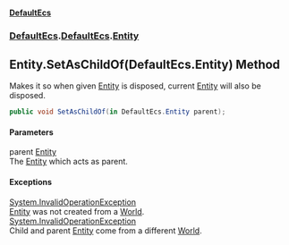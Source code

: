 #### [DefaultEcs](./index.md 'index')
### [DefaultEcs](./index.md 'index').[DefaultEcs](./DefaultEcs.md 'DefaultEcs').[Entity](./DefaultEcs-Entity.md 'DefaultEcs.Entity')
## Entity.SetAsChildOf(DefaultEcs.Entity) Method
Makes it so when given [Entity](./DefaultEcs-Entity.md 'DefaultEcs.Entity') is disposed, current [Entity](./DefaultEcs-Entity.md 'DefaultEcs.Entity') will also be disposed.  
```C#
public void SetAsChildOf(in DefaultEcs.Entity parent);
```
#### Parameters
<a name='DefaultEcs-Entity-SetAsChildOf(DefaultEcs-Entity)-parent'></a>
parent [Entity](./DefaultEcs-Entity.md 'DefaultEcs.Entity')  
The [Entity](./DefaultEcs-Entity.md 'DefaultEcs.Entity') which acts as parent.  
#### Exceptions
[System.InvalidOperationException](https://docs.microsoft.com/en-us/dotnet/api/System.InvalidOperationException 'System.InvalidOperationException')  
[Entity](./DefaultEcs-Entity.md 'DefaultEcs.Entity') was not created from a [World](./DefaultEcs-World.md 'DefaultEcs.World').  
[System.InvalidOperationException](https://docs.microsoft.com/en-us/dotnet/api/System.InvalidOperationException 'System.InvalidOperationException')  
Child and parent [Entity](./DefaultEcs-Entity.md 'DefaultEcs.Entity') come from a different [World](./DefaultEcs-World.md 'DefaultEcs.World').  
